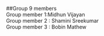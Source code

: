 
##Group 9 members  <br/>
Group member 1:Midhun Vijayan  <br /> 
Group member 2 : Shamini Sreekumar  <br /> 
Group member 3 : Bobin Mathew  <br /> 
